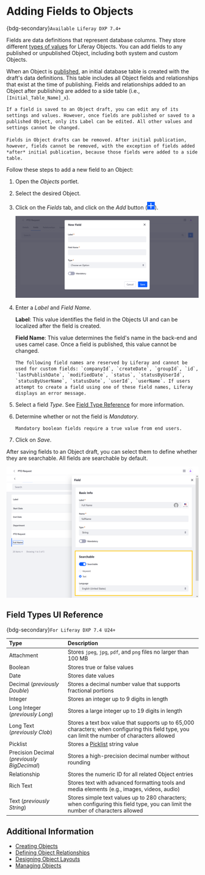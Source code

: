 # Adding Fields to Objects

{bdg-secondary}`Available Liferay DXP 7.4+`

Fields are data definitions that represent database columns. They store different [types of values](#field-types-ui-reference) for Liferay Objects. You can add fields to any published or unpublished Object, including both system and custom Objects.

When an Object is [published](./creating-objects.md#publishing-object-drafts), an initial database table is created with the draft's data definitions. This table includes all Object fields and relationships that exist at the time of publishing. Fields and relationships added to an Object after publishing are added to a side table (i.e., `[Initial_Table_Name]_x`).

```{important}
If a field is saved to an Object draft, you can edit any of its settings and values. However, once fields are published or saved to a published Object, only its Label can be edited. All other values and settings cannot be changed. 

Fields in Object drafts can be removed. After initial publication, however, fields cannot be removed, with the exception of fields added *after* initial publication, because those fields were added to a side table.
```

Follow these steps to add a new field to an Object:

1. Open the *Objects* portlet.

1. Select the desired Object.

1. Click on the *Fields* tab, and click on the *Add* button (![Add Button](../../../images/icon-add.png)).

   ![In the Fields tab, click on the Add button and enter the required details.](./adding-fields-to-objects/images/01.png)

1. Enter a *Label* and *Field Name*.

   **Label**: This value identifies the field in the Objects UI and can be localized after the field is created.

   **Field Name**: This value determines the field's name in the back-end and uses camel case. Once a field is published, this value cannot be changed.

   ```{important}
   The following field names are reserved by Liferay and cannot be used for custom fields: `companyId`, `createDate`, `groupId`, `id`, `lastPublishDate`, `modifiedDate`, `status`, `statusByUserId`, `statusByUserName`, `statusDate`, `userId`, `userName`. If users attempt to create a field using one of these field names, Liferay displays an error message.
   ```

1. Select a field *Type*. See [Field Type Reference](#field-types-ui-reference) for more information.

1. Determine whether or not the field is *Mandatory*.

   ```{note}
   Mandatory boolean fields require a true value from end users.
   ```

1. Click on *Save*.

After saving fields to an Object draft, you can select them to define whether they are searchable. All fields are searchable by default.

![After saving the field, determine whether or not it is searchable.](./adding-fields-to-objects/images/02.png)

## Field Types UI Reference

{bdg-secondary}`For Liferay DXP 7.4 U24+`

| Type | Description |
| :--- | :--- |
| Attachment | Stores `jpeg`, `jpg`, `pdf`, and `png` files no larger than 100 MB |
| Boolean | Stores true or false values |
| Date | Stores date values |
| Decimal (*previously Double*) | Stores a decimal number value that supports fractional portions |
| Integer | Stores an integer up to 9 digits in length |
| Long Integer (*previously Long*) | Stores a large integer up to 19 digits in length |
| Long Text (*previously Clob*) | Stores a text box value that supports up to 65,000 characters; when configuring this field type, you can limit the number of characters allowed |
| Picklist | Stores a [Picklist](../picklists.md) string value |
| Precision Decimal (*previously BigDecimal*) | Stores a high-precision decimal number without rounding |
| Relationship | Stores the numeric ID for all related Object entries |
| Rich Text | Stores text with advanced formatting tools and media elements (e.g., images, videos, audio) |
| Text (*previously String*) | Stores simple text values up to 280 characters; when configuring this field type, you can limit the number of characters allowed |

## Additional Information

* [Creating Objects](./creating-objects.md)
* [Defining Object Relationships](./defining-object-relationships.md)
* [Designing Object Layouts](./designing-object-layouts.md)
* [Managing Objects](./managing-objects.md)
